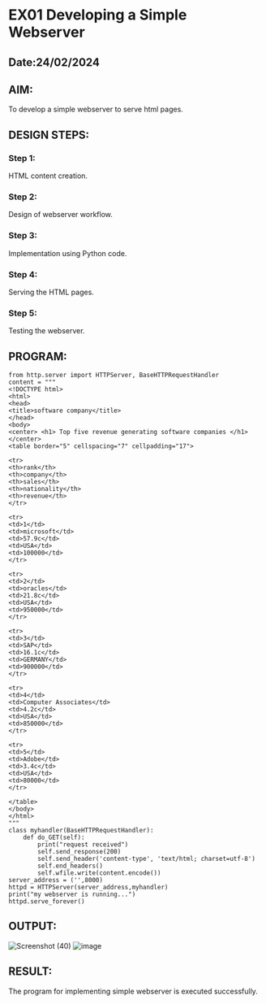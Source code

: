# EX01 Developing a Simple Webserver
## Date:24/02/2024

## AIM:
To develop a simple webserver to serve html pages.

## DESIGN STEPS:
### Step 1: 
HTML content creation.

### Step 2:
Design of webserver workflow.

### Step 3:
Implementation using Python code.

### Step 4:
Serving the HTML pages.

### Step 5:
Testing the webserver.

## PROGRAM:
```
from http.server import HTTPServer, BaseHTTPRequestHandler
content = """
<!DOCTYPE html>
<html>
<head>
<title>software company</title>
</head>
<body>
<center> <h1> Top five revenue generating software companies </h1> </center>
<table border="5" cellspacing="7" cellpadding="17">

<tr>
<th>rank</th>
<th>company</th>
<th>sales</th>
<th>nationality</th>
<th>revenue</th>
</tr>

<tr>
<td>1</td>
<td>microsoft</td>
<td>57.9c</td>
<td>USA</td>
<td>100000</td>
</tr>

<tr>
<td>2</td>
<td>oracles</td>
<td>21.8c</td>
<td>USA</td>
<td>950000</td>
</tr>

<tr>
<td>3</td>
<td>SAP</td>
<td>16.1c</td>
<td>GERMANY</td>
<td>900000</td>
</tr>

<tr>
<td>4</td>
<td>Computer Associates</td>
<td>4.2c</td>
<td>USA</td>
<td>850000</td>
</tr>

<tr>
<td>5</td>
<td>Adobe</td>
<td>3.4c</td>
<td>USA</td>
<td>80000</td>
</tr>

</table>
</body>
</html>
"""
class myhandler(BaseHTTPRequestHandler):
    def do_GET(self):
        print("request received")
        self.send_response(200)
        self.send_header('content-type', 'text/html; charset=utf-8')
        self.end_headers()
        self.wfile.write(content.encode())
server_address = ('',8000)
httpd = HTTPServer(server_address,myhandler)
print("my webserver is running...")
httpd.serve_forever()

```

## OUTPUT:
![Screenshot (40)](https://github.com/Naveenkumarvedarajan/simplewebserver/assets/147140428/426311a9-2e06-4205-860c-79cd3f8d1025)
![image](https://github.com/Naveenkumarvedarajan/simplewebserver/assets/147140428/c343f24c-6259-487a-9da7-b8919f10d296)






## RESULT:
The program for implementing simple webserver is executed successfully.
